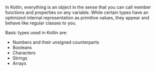 In Kotlin, everything is an object in the sense that you can call member functions and properties on any variable. While certain types have an optimized internal representation as primitive values, they appear and behave like regular classes to you.

Basic types used in Kotlin are:
- Numbers and their unsigned counterparts
- Booleans
- Characters
- Strings
- Arrays
